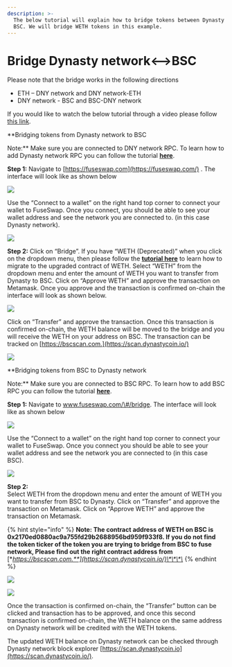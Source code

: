 ```yaml
---
description: >-
  The below tutorial will explain how to bridge tokens between Dynasty and
  BSC. We will bridge WETH tokens in this example.
---
```


# Bridge Dynasty network&lt;--&gt;BSC

Please note that the bridge works in the following directions

* ETH – DNY network and DNY network-ETH
* DNY network - BSC and BSC-DNY network

If you would like to watch the below tutorial through a video please follow [this link](https://www.youtube.com/watch?v=l17K6mu1uM4).

**Bridging tokens from Dynasty network to BSC  
  
Note:** Make sure you are connected to DNY network RPC. To learn how to add Dynasty network RPC you can follow the tutorial [**here**](https://docs.dynastycoin.io/the-fuse-studio/getting-started/how-to-add-fuse-to-your-metamask).

**Step 1:** Navigate to [https://fuseswap.com](https://fuseswap.com/) . The interface will look like as shown below  


![](../.gitbook/assets/0%20%2810%29.png)

Use the “Connect to a wallet” on the right hand top corner to connect your wallet to FuseSwap. Once you connect, you should be able to see your wallet address and see the network you are connected to. \(in this case Dynasty network\).

![](../.gitbook/assets/1%20%2814%29.png)

**Step 2:** Click on “Bridge”. If you have “WETH \(Deprecated\)” when you click on the dropdown menu, then please follow the [**tutorial here**](https://docs.dynastycoin.io/fuseswap/migration-tutorial) to learn how to migrate to the upgraded contract of WETH. Select “WETH” from the dropdown menu and enter the amount of WETH you want to transfer from Dynasty to BSC. Click on “Approve WETH” and approve the transaction on Metamask. Once you approve and the transaction is confirmed on-chain the interface will look as shown below.

![](../.gitbook/assets/2%20%2814%29.png)

Click on “Transfer” and approve the transaction. Once this transaction is confirmed on-chain, the WETH balance will be moved to the bridge and you will receive the WETH on your address on BSC. The transaction can be tracked on [https://bscscan.com.](https://scan.dynastycoin.io/)

![](../.gitbook/assets/3%20%2812%29.png)

**Bridging tokens from BSC to Dynasty network  
  
Note:** Make sure you are connected to BSC RPC. To learn how to add BSC RPC you can follow the tutorial [**here**](https://academy.binance.com/en/articles/connecting-metamask-to-binance-smart-chain).

**Step 1:** Navigate to www.fuseswap.com/\#/bridge. The interface will look like as shown below

![](../.gitbook/assets/4%20%2812%29.png)

Use the “Connect to a wallet” on the right hand top corner to connect your wallet to FuseSwap. Once you connect you should be able to see your wallet address and see the network you are connected to \(in this case BSC\).

![](../.gitbook/assets/5%20%2810%29.png)

**Step 2:**  
Select WETH from the dropdown menu and enter the amount of WETH you want to transfer from BSC to Dynasty. Click on “Transfer” and approve the transaction on Metamask. Click on “Approve WETH” and approve the transaction on Metamask.

{% hint style="info" %}
**Note: The contract address of WETH on BSC is 0x2170ed0880ac9a755fd29b2688956bd959f933f8. If you do not find the token ticker of the token you are trying to bridge from BSC to fuse network, Please find out the right contract address from** [**https://bscscan.com.**](https://scan.dynastycoin.io/)\*\*\*\*
{% endhint %}

![](../.gitbook/assets/6%20%289%29.png)

![](../.gitbook/assets/7%20%285%29.png)

Once the transaction is confirmed on-chain, the “Transfer” button can be clicked and transaction has to be approved, and once this second transaction is confirmed on-chain, the WETH balance on the same address on Dynasty network will be credited with the WETH tokens.

The updated WETH balance on Dynasty network can be checked through Dynasty network block explorer [https://scan.dynastycoin.io](https://scan.dynastycoin.io/).

